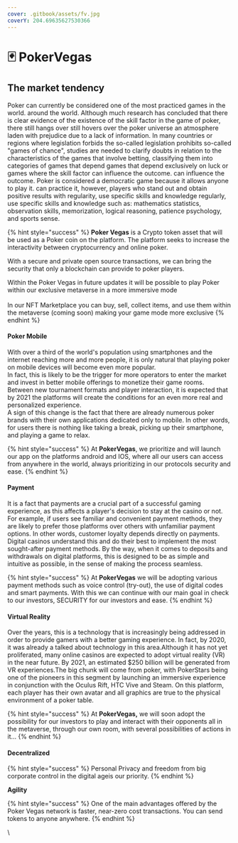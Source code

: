 ```yaml
---
cover: .gitbook/assets/fv.jpg
coverY: 204.69635627530366
---
```


# 🃏 PokerVegas

## The market tendency

Poker can currently be considered one of the most practiced games in the world. around the world. Although much research has concluded that there is clear evidence of the existence of the skill factor in the game of poker, there still hangs over still hovers over the poker universe an atmosphere laden with prejudice due to a lack of information. In many countries or regions where legislation forbids the so-called legislation prohibits so-called "games of chance", studies are needed to clarify doubts in relation to the characteristics of the games that involve betting, classifying them into categories of games that depend games that depend exclusively on luck or games where the skill factor can influence the outcome. can influence the outcome. Poker is considered a democratic game because it allows anyone to play it. can practice it, however, players who stand out and obtain positive results with regularity, use specific skills and knowledge regularly, use specific skills and knowledge such as: mathematics statistics, observation skills, memorization, logical reasoning, patience psychology, and sports sense.

{% hint style="success" %}
**Poker Vegas** is a Crypto token asset that will be used as a Poker coin on the platform. The platform seeks to increase the interactivity between cryptocurrency and online poker.

With a secure and private open source transactions, we can bring the security that only a blockchain can provide to poker players.

Within the Poker Vegas in future updates it will be possible to play Poker within our exclusive metaverse in a more immersive mode\
\
In our NFT Marketplace you can buy, sell, collect items, and use them within the metaverse (coming soon) making your game mode more exclusive
{% endhint %}

#### Poker Mobile

With over a third of the world's population using smartphones and the internet reaching more and more people, it is only natural that playing poker on mobile devices will become even more popular.\
In fact, this is likely to be the trigger for more operators to enter the market and invest in better mobile offerings to monetize their game rooms. Between new tournament formats and player interaction, it is expected that by 2021 the platforms will create the conditions for an even more real and personalized experience.\
A sign of this change is the fact that there are already numerous poker brands with their own applications dedicated only to mobile. In other words, for users there is nothing like taking a break, picking up their smartphone, and playing a game to relax.

{% hint style="success" %}
At **PokerVegas**, we prioritize and will launch our app on the platforms android and IOS, where all our users can access from anywhere in the world, always prioritizing in our protocols security and ease.
{% endhint %}

#### Payment

It is a fact that payments are a crucial part of a successful gaming experience, as this affects a player's decision to stay at the casino or not.\
For example, if users see familiar and convenient payment methods, they are likely to prefer those platforms over others with unfamiliar payment options. In other words, customer loyalty depends directly on payments.\
Digital casinos understand this and do their best to implement the most sought-after payment methods. By the way, when it comes to deposits and withdrawals on digital platforms, this is designed to be as simple and intuitive as possible, in the sense of making the process seamless.

{% hint style="success" %}
At **PokerVegas** we will be adopting various payment methods such as voice control (try-out), the use of digital codes and smart payments. With this we can continue with our main goal in check to our investors, SECURITY for our investors and ease.
{% endhint %}

#### Virtual Reality

Over the years, this is a technology that is increasingly being addressed in order to provide gamers with a better gaming experience. In fact, by 2020, it was already a talked about technology in this area.Although it has not yet proliferated, many online casinos are expected to adopt virtual reality (VR) in the near future. By 2021, an estimated $250 billion will be generated from VR experiences.The big chunk will come from poker, with PokerStars being one of the pioneers in this segment by launching an immersive experience in conjunction with the Oculus Rift, HTC Vive and Steam. On this platform, each player has their own avatar and all graphics are true to the physical environment of a poker table.

{% hint style="success" %}
At **PokerVegas,** we will soon adopt the possibility for our investors to play and interact with their opponents all in the metaverse, through our own room, with several possibilities of actions in it...
{% endhint %}

#### Decentralized

{% hint style="success" %}
Personal Privacy and freedom from big corporate control in the digital ageis our priority.
{% endhint %}

**Agility**

{% hint style="success" %}
One of the main advantages offered by the Poker Vegas network is faster, near-zero cost transactions. You can send tokens to anyone anywhere.
{% endhint %}

\
